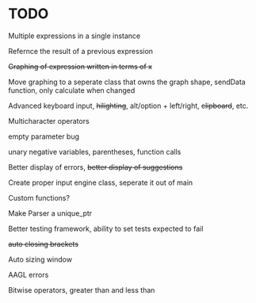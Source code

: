 # TODO

Multiple expressions in a single instance

Refernce the result of a previous expression

~~Graphing of expression written in terms of x~~

Move graphing to a seperate class that owns the graph shape, sendData function, only calculate when changed

Advanced keyboard input, ~~hilighting~~, alt/option + left/right, ~~clipboard~~, etc.

Multicharacter operators

empty parameter bug

unary negative variables, parentheses, function calls

Better display of errors, ~~better display of suggestions~~

Create proper input engine class, seperate it out of main

Custom functions?

Make Parser a unique_ptr

Better testing framework, ability to set tests expected to fail

~~auto closing brackets~~

Auto sizing window

AAGL errors

Bitwise operators, greater than and less than
